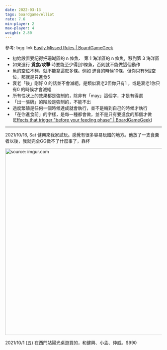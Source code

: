 ```yaml
---
date: 2022-03-13
tags: boardgame/elliot
rate: 7.6
min-player: 2
max-player: 4
weight: 2.80
---
```


參考: bgg link
[Easily Missed Rules | BoardGameGeek](https://boardgamegeek.com/thread/2343027/easily-missed-rules)

- 初始設置要記得把珊瑚區的 n 條魚、 第 1 海洋區的 n 條魚，移到第 3 海洋區
- 如果進行 **覓食/攻擊** 時要能至少得到1條魚，否則就不能做這個動作
- 魚的空位不夠，就不能拿這麼多條。例如 進食的時候10條，但你只有5個空位，那就是只進食5
- 衰老「後」剛好 0 的話並不會滅絕，是類似衰老2但你只有1 ，或是衰老1你只有0 的時候才會滅絕
- 所有性狀上的效果都是強制的，除非有「may」這個字，才是有得選
- 「出一張牌」的階段是強制的，不能不出
- 過度繁殖是任何一個時候達成就會執行，並不是輪到自己的時候才執行
- 「在你進食前」的字樣，是每一種都會做，並不是只有要進食的那個才做 ([Effects that trigger "before your feeding phase" | BoardGameGeek](https://boardgamegeek.com/thread/2556056/article/36466148#36466148))



---

2021/10/16, Sat 健興來我家試玩。感覺有很多容易玩錯的地方。他放了一支食糞者以後，我就完全GG做不了什麼事了，靠杯

<a href="https://imgur.com/x6tJIkR"><img src="https://i.imgur.com/x6tJIkR.jpg" title="source: imgur.com" width="600px"/></a>

2021/10/1 (五) 在西門站陽光桌遊買的，和健興、小孟、仲威。$990


